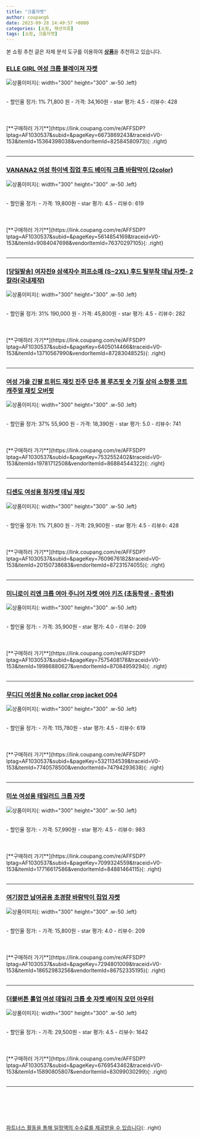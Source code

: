 ```yaml
---
title: "크롭자켓"
author: coupang6
date: 2023-09-28 14:49:57 +0800
categories: [쇼핑, 패션의류]
tags: [쇼핑, 크롭자켓]
---
```


본 쇼핑 추천 글은 자체 분석 도구를 이용하여 [**상품**](https://link.coupang.com/a/bao1ui)을 추천하고 있습니다.

### [ELLE GIRL 여성 크롭 블레이져 자켓](https://link.coupang.com/re/AFFSDP?lptag=AF1030537&subid=&pageKey=6673869243&traceid=V0-153&itemId=15364398038&vendorItemId=82584580973)

![상품이미지](https://thumbnail8.coupangcdn.com/thumbnails/remote/230x230ex/image/retail/images/4877590974660188-5c823c59-8be8-4220-8664-b312c2a7a831.jpg){: width="300" height="300" .w-50 .left}


<br>
- 할인율 정가: 1%  71,800   원
- 가격: 34,160원
- star 평가: 4.5
- 리뷰수: 428
<br>
<br>
<br>
<br>
[**구매하러 가기**](https://link.coupang.com/re/AFFSDP?lptag=AF1030537&subid=&pageKey=6673869243&traceid=V0-153&itemId=15364398038&vendorItemId=82584580973){: .right}
<br>
<br>

---

### [VANANA2 여성 하이넥 집업 후드 베이직 크롭 바람막이 (2color)](https://link.coupang.com/re/AFFSDP?lptag=AF1030537&subid=&pageKey=5614854169&traceid=V0-153&itemId=9084047698&vendorItemId=76370297105)

![상품이미지](https://thumbnail9.coupangcdn.com/thumbnails/remote/230x230ex/image/vendor_inventory/f216/57cfeede4555595752fd8b04e38e28918fc59bd71836fd3728ba95b537eb.jpg){: width="300" height="300" .w-50 .left}


<br>
- 할인율 정가: 
- 가격: 19,800원
- star 평가: 4.5
- 리뷰수: 619
<br>
<br>
<br>
<br>
[**구매하러 가기**](https://link.coupang.com/re/AFFSDP?lptag=AF1030537&subid=&pageKey=5614854169&traceid=V0-153&itemId=9084047698&vendorItemId=76370297105){: .right}
<br>
<br>

---

### [[당일발송] 여자친9 삼색자수 퍼프소매 (S~2XL) 후드 탈부착 데님 자켓- 2칼라(국내제작)](https://link.coupang.com/re/AFFSDP?lptag=AF1030537&subid=&pageKey=6405014466&traceid=V0-153&itemId=13710567990&vendorItemId=87283048525)

![상품이미지](https://thumbnail10.coupangcdn.com/thumbnails/remote/230x230ex/image/vendor_inventory/4711/4c6187f76073731021616256b8d56594a128106ae4c8b13e16f49db992da.jpg){: width="300" height="300" .w-50 .left}


<br>
- 할인율 정가: 31%  190,000   원
- 가격: 45,800원
- star 평가: 4.5
- 리뷰수: 282
<br>
<br>
<br>
<br>
[**구매하러 가기**](https://link.coupang.com/re/AFFSDP?lptag=AF1030537&subid=&pageKey=6405014466&traceid=V0-153&itemId=13710567990&vendorItemId=87283048525){: .right}
<br>
<br>

---

### [여성 가을 긴팔 트위드 재킷 진주 단추 봄 루즈핏 숏 기질 상의 소향풍 코트 캐주얼 재킷 오버핏](https://link.coupang.com/re/AFFSDP?lptag=AF1030537&subid=&pageKey=7532552402&traceid=V0-153&itemId=19781712508&vendorItemId=86884544322)

![상품이미지](https://thumbnail6.coupangcdn.com/thumbnails/remote/230x230ex/image/vendor_inventory/e905/75ffb7607834337b206548d7d6f46a7cae352a24c9e0f13539783917bb0e.jpg){: width="300" height="300" .w-50 .left}


<br>
- 할인율 정가: 37%  55,900   원
- 가격: 18,390원
- star 평가: 5.0
- 리뷰수: 741
<br>
<br>
<br>
<br>
[**구매하러 가기**](https://link.coupang.com/re/AFFSDP?lptag=AF1030537&subid=&pageKey=7532552402&traceid=V0-153&itemId=19781712508&vendorItemId=86884544322){: .right}
<br>
<br>

---

### [디센도 여성용 청자켓 데님 재킷](https://link.coupang.com/re/AFFSDP?lptag=AF1030537&subid=&pageKey=7609676182&traceid=V0-153&itemId=20150738683&vendorItemId=87231574055)

![상품이미지](https://thumbnail7.coupangcdn.com/thumbnails/remote/230x230ex/image/vendor_inventory/1f44/45a4909b354f3fc7d8fe8aaff5fb16faff08337a2bdc380c8e7dea5f8467.jpg){: width="300" height="300" .w-50 .left}


<br>
- 할인율 정가: 1%  71,800   원
- 가격: 29,900원
- star 평가: 4.5
- 리뷰수: 428
<br>
<br>
<br>
<br>
[**구매하러 가기**](https://link.coupang.com/re/AFFSDP?lptag=AF1030537&subid=&pageKey=7609676182&traceid=V0-153&itemId=20150738683&vendorItemId=87231574055){: .right}
<br>
<br>

---

### [미니로이 리엔 크롭 여아 주니어 자켓 여아 키즈 (초등학생 - 중학생)](https://link.coupang.com/re/AFFSDP?lptag=AF1030537&subid=&pageKey=7575408178&traceid=V0-153&itemId=19986880627&vendorItemId=87084959294)

![상품이미지](https://thumbnail8.coupangcdn.com/thumbnails/remote/230x230ex/image/vendor_inventory/06f6/890f12a46303ded2ba8e8b7c26b0c1c920a45d21877cc29bf7184d3b9047.jpg){: width="300" height="300" .w-50 .left}


<br>
- 할인율 정가: 
- 가격: 35,900원
- star 평가: 4.0
- 리뷰수: 209
<br>
<br>
<br>
<br>
[**구매하러 가기**](https://link.coupang.com/re/AFFSDP?lptag=AF1030537&subid=&pageKey=7575408178&traceid=V0-153&itemId=19986880627&vendorItemId=87084959294){: .right}
<br>
<br>

---

### [무디디 여성용 No collar crop jacket 004](https://link.coupang.com/re/AFFSDP?lptag=AF1030537&subid=&pageKey=5321134539&traceid=V0-153&itemId=7740578500&vendorItemId=74794293638)

![상품이미지](https://thumbnail10.coupangcdn.com/thumbnails/remote/230x230ex/image/retail/images/170142421078374-bfa842d2-b81d-4e03-ae31-8df22a6f558b.png){: width="300" height="300" .w-50 .left}


<br>
- 할인율 정가: 
- 가격: 115,780원
- star 평가: 4.5
- 리뷰수: 619
<br>
<br>
<br>
<br>
[**구매하러 가기**](https://link.coupang.com/re/AFFSDP?lptag=AF1030537&subid=&pageKey=5321134539&traceid=V0-153&itemId=7740578500&vendorItemId=74794293638){: .right}
<br>
<br>

---

### [미쏘 여성용 테일러드 크롭 자켓](https://link.coupang.com/re/AFFSDP?lptag=AF1030537&subid=&pageKey=7099324559&traceid=V0-153&itemId=17716617586&vendorItemId=84881464115)

![상품이미지](https://thumbnail6.coupangcdn.com/thumbnails/remote/230x230ex/image/retail/images/3118630825154473-99a78067-ab33-4a33-8b7c-c35b4d340faa.jpg){: width="300" height="300" .w-50 .left}


<br>
- 할인율 정가: 
- 가격: 57,990원
- star 평가: 4.5
- 리뷰수: 983
<br>
<br>
<br>
<br>
[**구매하러 가기**](https://link.coupang.com/re/AFFSDP?lptag=AF1030537&subid=&pageKey=7099324559&traceid=V0-153&itemId=17716617586&vendorItemId=84881464115){: .right}
<br>
<br>

---

### [여기잠깐 남여공용 초경량 바람막이 집업 자켓](https://link.coupang.com/re/AFFSDP?lptag=AF1030537&subid=&pageKey=7294801009&traceid=V0-153&itemId=18652983256&vendorItemId=86752335195)

![상품이미지](https://thumbnail7.coupangcdn.com/thumbnails/remote/230x230ex/image/vendor_inventory/35ef/a14ef4ab7dd1aac23a5528db697ecaa7dceaf629d2801d566420f89edb3a.jpg){: width="300" height="300" .w-50 .left}


<br>
- 할인율 정가: 
- 가격: 15,800원
- star 평가: 4.0
- 리뷰수: 209
<br>
<br>
<br>
<br>
[**구매하러 가기**](https://link.coupang.com/re/AFFSDP?lptag=AF1030537&subid=&pageKey=7294801009&traceid=V0-153&itemId=18652983256&vendorItemId=86752335195){: .right}
<br>
<br>

---

### [더블버튼 롤업 여성 데일리 크롭 숏 자켓 베이직 모던 아우터](https://link.coupang.com/re/AFFSDP?lptag=AF1030537&subid=&pageKey=6769543462&traceid=V0-153&itemId=15890805807&vendorItemId=83099030299)

![상품이미지](https://thumbnail7.coupangcdn.com/thumbnails/remote/230x230ex/image/vendor_inventory/9c6d/ae446a1a754447ca785f1fee755b1483b91cf452c2479d56a4434103160d.jpg){: width="300" height="300" .w-50 .left}


<br>
- 할인율 정가: 
- 가격: 29,500원
- star 평가: 4.5
- 리뷰수: 1642
<br>
<br>
<br>
<br>
[**구매하러 가기**](https://link.coupang.com/re/AFFSDP?lptag=AF1030537&subid=&pageKey=6769543462&traceid=V0-153&itemId=15890805807&vendorItemId=83099030299){: .right}
<br>
<br>

---
<br><br><br><br><br> [파트너스 활동을 통해 일정액의 수수료를 제공받을 수 있습니다](https://link.coupang.com/a/bao1ui){: .right}